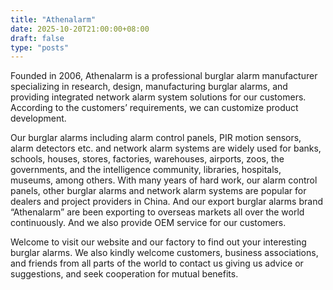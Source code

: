 ```yaml
---
title: "Athenalarm"
date: 2025-10-20T21:00:00+08:00
draft: false
type: "posts"
---
```


Founded in 2006, Athenalarm is a professional burglar alarm manufacturer specializing in research, design, manufacturing burglar alarms, and providing integrated network alarm system solutions for our customers. According to the customers’ requirements, we can customize product development.

Our burglar alarms including alarm control panels, PIR motion sensors, alarm detectors etc. and network alarm systems are widely used for banks, schools, houses, stores, factories, warehouses, airports, zoos, the governments, and the intelligence community, libraries, hospitals, museums, among others. With many years of hard work, our alarm control panels,  other burglar alarms and network alarm systems are popular for dealers and project providers in China. And our export burglar alarms brand “Athenalarm” are been exporting to overseas markets all over the world continuously. And we also provide OEM service for our customers.

Welcome to visit our website and our factory to find out your interesting burglar alarms. We also kindly welcome customers, business associations, and friends from all parts of the world to contact us giving us advice or suggestions, and seek cooperation for mutual benefits.

